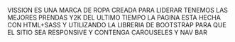 VISSION ES UNA MARCA DE ROPA CREADA PARA LIDERAR
TENEMOS LAS MEJORES PRENDAS Y2K DEL ULTIMO TIEMPO
LA PAGINA ESTA HECHA CON HTML+SASS Y UTILIZANDO LA LIBRERIA DE BOOTSTRAP PARA QUE EL SITIO SEA RESPONSIVE Y CONTENGA CAROUSELES Y NAV BAR


